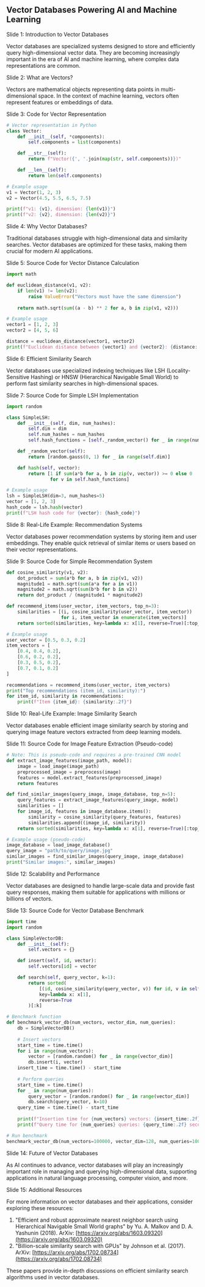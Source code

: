 ## Vector Databases Powering AI and Machine Learning
Slide 1: Introduction to Vector Databases

Vector databases are specialized systems designed to store and efficiently query high-dimensional vector data. They are becoming increasingly important in the era of AI and machine learning, where complex data representations are common.

Slide 2: What are Vectors?

Vectors are mathematical objects representing data points in multi-dimensional space. In the context of machine learning, vectors often represent features or embeddings of data.

Slide 3: Code for Vector Representation

```python
# Vector representation in Python
class Vector:
    def __init__(self, *components):
        self.components = list(components)

    def __str__(self):
        return f"Vector({', '.join(map(str, self.components))})"

    def __len__(self):
        return len(self.components)

# Example usage
v1 = Vector(1, 2, 3)
v2 = Vector(4.5, 5.5, 6.5, 7.5)

print(f"v1: {v1}, dimension: {len(v1)}")
print(f"v2: {v2}, dimension: {len(v2)}")
```

Slide 4: Why Vector Databases?

Traditional databases struggle with high-dimensional data and similarity searches. Vector databases are optimized for these tasks, making them crucial for modern AI applications.

Slide 5: Source Code for Vector Distance Calculation

```python
import math

def euclidean_distance(v1, v2):
    if len(v1) != len(v2):
        raise ValueError("Vectors must have the same dimension")
    
    return math.sqrt(sum((a - b) ** 2 for a, b in zip(v1, v2)))

# Example usage
vector1 = [1, 2, 3]
vector2 = [4, 5, 6]

distance = euclidean_distance(vector1, vector2)
print(f"Euclidean distance between {vector1} and {vector2}: {distance:.2f}")
```

Slide 6: Efficient Similarity Search

Vector databases use specialized indexing techniques like LSH (Locality-Sensitive Hashing) or HNSW (Hierarchical Navigable Small World) to perform fast similarity searches in high-dimensional spaces.

Slide 7: Source Code for Simple LSH Implementation

```python
import random

class SimpleLSH:
    def __init__(self, dim, num_hashes):
        self.dim = dim
        self.num_hashes = num_hashes
        self.hash_functions = [self._random_vector() for _ in range(num_hashes)]

    def _random_vector(self):
        return [random.gauss(0, 1) for _ in range(self.dim)]

    def hash(self, vector):
        return [1 if sum(a*b for a, b in zip(v, vector)) >= 0 else 0
                for v in self.hash_functions]

# Example usage
lsh = SimpleLSH(dim=3, num_hashes=5)
vector = [1, 2, 3]
hash_code = lsh.hash(vector)
print(f"LSH hash code for {vector}: {hash_code}")
```

Slide 8: Real-Life Example: Recommendation Systems

Vector databases power recommendation systems by storing item and user embeddings. They enable quick retrieval of similar items or users based on their vector representations.

Slide 9: Source Code for Simple Recommendation System

```python
def cosine_similarity(v1, v2):
    dot_product = sum(a*b for a, b in zip(v1, v2))
    magnitude1 = math.sqrt(sum(a*a for a in v1))
    magnitude2 = math.sqrt(sum(b*b for b in v2))
    return dot_product / (magnitude1 * magnitude2)

def recommend_items(user_vector, item_vectors, top_n=3):
    similarities = [(i, cosine_similarity(user_vector, item_vector))
                    for i, item_vector in enumerate(item_vectors)]
    return sorted(similarities, key=lambda x: x[1], reverse=True)[:top_n]

# Example usage
user_vector = [0.5, 0.3, 0.2]
item_vectors = [
    [0.4, 0.4, 0.2],
    [0.6, 0.2, 0.2],
    [0.3, 0.5, 0.2],
    [0.7, 0.1, 0.2]
]

recommendations = recommend_items(user_vector, item_vectors)
print("Top recommendations (item_id, similarity):")
for item_id, similarity in recommendations:
    print(f"Item {item_id}: {similarity:.2f}")
```

Slide 10: Real-Life Example: Image Similarity Search

Vector databases enable efficient image similarity search by storing and querying image feature vectors extracted from deep learning models.

Slide 11: Source Code for Image Feature Extraction (Pseudo-code)

```python
# Note: This is pseudo-code and requires a pre-trained CNN model
def extract_image_features(image_path, model):
    image = load_image(image_path)
    preprocessed_image = preprocess(image)
    features = model.extract_features(preprocessed_image)
    return features

def find_similar_images(query_image, image_database, top_n=5):
    query_features = extract_image_features(query_image, model)
    similarities = []
    for image_id, features in image_database.items():
        similarity = cosine_similarity(query_features, features)
        similarities.append((image_id, similarity))
    return sorted(similarities, key=lambda x: x[1], reverse=True)[:top_n]

# Example usage (pseudo-code)
image_database = load_image_database()
query_image = "path/to/query/image.jpg"
similar_images = find_similar_images(query_image, image_database)
print("Similar images:", similar_images)
```

Slide 12: Scalability and Performance

Vector databases are designed to handle large-scale data and provide fast query responses, making them suitable for applications with millions or billions of vectors.

Slide 13: Source Code for Vector Database Benchmark

```python
import time
import random

class SimpleVectorDB:
    def __init__(self):
        self.vectors = {}

    def insert(self, id, vector):
        self.vectors[id] = vector

    def search(self, query_vector, k=1):
        return sorted(
            [(id, cosine_similarity(query_vector, v)) for id, v in self.vectors.items()],
            key=lambda x: x[1],
            reverse=True
        )[:k]

# Benchmark function
def benchmark_vector_db(num_vectors, vector_dim, num_queries):
    db = SimpleVectorDB()
    
    # Insert vectors
    start_time = time.time()
    for i in range(num_vectors):
        vector = [random.random() for _ in range(vector_dim)]
        db.insert(i, vector)
    insert_time = time.time() - start_time
    
    # Perform queries
    start_time = time.time()
    for _ in range(num_queries):
        query_vector = [random.random() for _ in range(vector_dim)]
        db.search(query_vector, k=10)
    query_time = time.time() - start_time
    
    print(f"Insertion time for {num_vectors} vectors: {insert_time:.2f} seconds")
    print(f"Query time for {num_queries} queries: {query_time:.2f} seconds")

# Run benchmark
benchmark_vector_db(num_vectors=100000, vector_dim=128, num_queries=1000)
```

Slide 14: Future of Vector Databases

As AI continues to advance, vector databases will play an increasingly important role in managing and querying high-dimensional data, supporting applications in natural language processing, computer vision, and more.

Slide 15: Additional Resources

For more information on vector databases and their applications, consider exploring these resources:

1.  "Efficient and robust approximate nearest neighbor search using Hierarchical Navigable Small World graphs" by Yu. A. Malkov and D. A. Yashunin (2018). ArXiv: [https://arxiv.org/abs/1603.09320](https://arxiv.org/abs/1603.09320)
2.  "Billion-scale similarity search with GPUs" by Johnson et al. (2017). ArXiv: [https://arxiv.org/abs/1702.08734](https://arxiv.org/abs/1702.08734)

These papers provide in-depth discussions on efficient similarity search algorithms used in vector databases.

